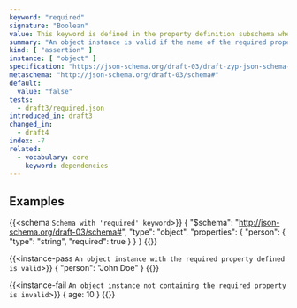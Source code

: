 ```yaml
---
keyword: "required"
signature: "Boolean"
value: This keyword is defined in the property definition subschema where a value must be defined within an instance
summary: "An object instance is valid if the name of the required property exists in the instance."
kind: [ "assertion" ]
instance: [ "object" ]
specification: "https://json-schema.org/draft-03/draft-zyp-json-schema-03.pdf#5.7"
metaschema: "http://json-schema.org/draft-03/schema#"
default:
  value: "false"
tests:
  - draft3/required.json
introduced_in: draft3
changed_in:
  - draft4
index: -7
related:
  - vocabulary: core
    keyword: dependencies
---
```


## Examples

{{<schema `Schema with 'required' keyword`>}}
{
  "$schema": "http://json-schema.org/draft-03/schema#",
  "type": "object",
  "properties": { 
    "person": {
        "type": "string",
        "required": true
    }
  }
}
{{</schema>}}

{{<instance-pass `An object instance with the required property defined is valid`>}}
{ "person": "John Doe" }
{{</instance-pass>}}

{{<instance-fail `An object instance not containing the required property is invalid`>}}
{ age: 10 }
{{</instance-fail>}}
